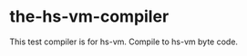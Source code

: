 the-hs-vm-compiler
==================

This test compiler is for hs-vm. Compile to hs-vm byte code.
